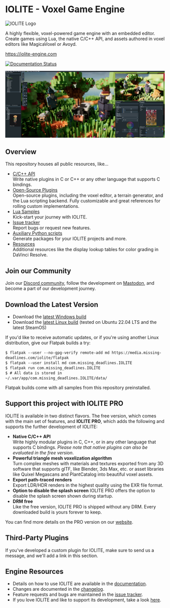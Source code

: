 # IOLITE - Voxel Game Engine


![IOLITE Logo](https://media.missing-deadlines.com/iolite/images/iolite_logo2.png)

A highly flexible, voxel-powered game engine with an embedded editor. Create games using Lua, the native C/C++ API, and assets authored in voxel editors like MagicaVoxel or Avoyd.

<https://iolite-engine.com>

[![Documentation Status](https://readthedocs.org/projects/iolite-voxel-game-engine/badge/?version=latest)](https://docs.iolite-engine.com/en/latest/?badge=latest)

![Screenshot of IOLITE v0.4 which is currently in beta. The forest sample scene has been created solely using the editor and the new voxel editing plugin. The characters were created using MagicaVoxel and can be directly used as assets.](media/screenshot.jpg?raw=true)

## Overview

This repository houses all public resources, like...

- [C/C++ API](iolite_c_api)  
Write native plugins in C or C++ or any other language that supports C bindings.
- [Open-Source Plugins](iolite_plugins)  
Open-source plugins, including the voxel editor, a terrain generator, and the Lua scripting backend. Fully customizable and great references for rolling custom implementations.
- [Lua Samples](lua_samples)  
Kick-start your journey with IOLITE.
- [Issue tracker](https://github.com/MissingDeadlines/iolite/issues)  
Report bugs or request new features.
- [Auxiliary Python scripts](python_scripts)  
Generate packages for your IOLITE projects and more.
- [Resources](various)  
Additional resources like the display lookup tables for color grading in DaVinci Resolve.

## Join our Community

Join our [Discord community](https://discord.com/invite/SZjfhw7z75), follow the development on [Mastodon](https://mastodon.missing-deadlines.com/@benjamin), and become a part of our development journey.

## Download the Latest Version

- Download the [latest Windows build](https://iolite-engine.com/api/download_windows)
- Download the [latest Linux build](https://iolite-engine.com/api/download_linux) (tested on Ubuntu 22.04 LTS and the latest SteamOS)

If you'd like to receive automatic updates, or if you're using another Linux distribution, give our Flatpak builds a try:

```shell
$ flatpak --user --no-gpg-verify remote-add md https://media.missing-deadlines.com/iolite/flatpak
$ flatpak --user install md com.missing_deadlines.IOLITE
$ flatpak run com.missing_deadlines.IOLITE
$ # All data is stored in ~/.var/app/com.missing_deadlines.IOLITE/data/
```

Flatpak builds come with all samples from this repository preinstalled.

## Support this project with IOLITE PRO

IOLITE is available in two distinct flavors. The free version, which comes with the main set of features, and **IOLITE PRO**, which adds the following and supports the further development of IOLITE:

- **Native C/C++ API**  
Write highly modular plugins in C, C++, or in any other language that supports C bindings. *Please note that native plugins can also be evaluated in the free version*.
- **Powerful triangle mesh voxelization algorithm**  
Turn complex meshes with materials and textures exported from any 3D software that supports glTF, like Blender, 3ds Max, etc. or asset libraries like Quixel Megascans and PlantCatalog into beautiful voxel assets.
- **Export path-traced renders**  
Export LDR/HDR renders in the highest quality using the EXR file format.
- **Option to disable the splash screen**
IOLITE PRO offers the option to disable the splash screen shown during startup.
- **DRM free**  
Like the free version, IOLITE PRO is shipped without any DRM. Every downloaded build is yours forever to keep.

You can find more details on the PRO version on our [website](https://iolite-engine.com/subscribe).

## Third-Party Plugins

If you've developed a custom plugin for IOLITE, make sure to send us a message, and we'll add a link in this section.

## Engine Resources

- Details on how to use IOLITE are available in the [documentation](https://docs.iolite-engine.com).
- Changes are documented in the [changelog](https://iolite-engine.com/changelog).
- Feature requests and bugs are maintained in the [issue tracker](https://github.com/MissingDeadlines/iolite/issues).
- If you love IOLITE and like to support its development, take a look [here](https://iolite-engine.com/subscribe).